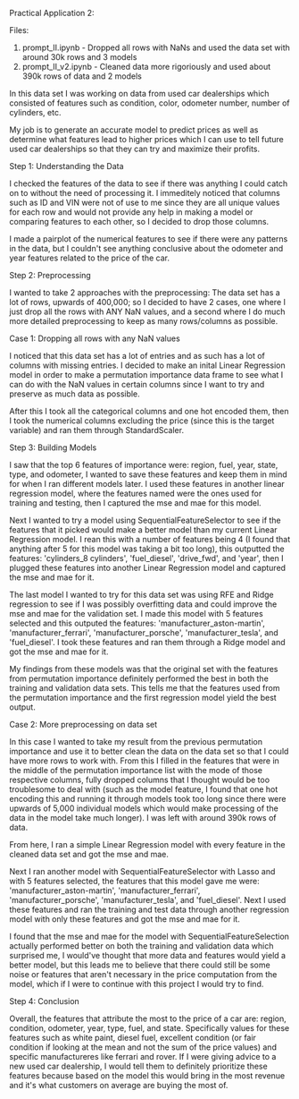 Practical Application 2:

Files:

1. prompt_II.ipynb - Dropped all rows with NaNs and used the data set with around 30k rows and 3 models
2. prompt_II_v2.ipynb - Cleaned data more rigoriously and used about 390k rows of data and 2 models

In this data set I was working on data from used car dealerships which consisted of features such as condition, color, odometer number, number of cylinders, etc.

My job is to generate an accurate model to predict prices as well as determine what features lead to higher prices which I can use to tell future used car dealerships so that they can try and maximize their profits.

Step 1: Understanding the Data

I checked the features of the data to see if there was anything I could catch on to without the need of processing it. I immeditely noticed that columns such as ID and VIN were not of use to me since they are all unique values for each row and would not provide any help in making a model or comparing features to each other, so I decided to drop those columns.

I made a pairplot of the numerical features to see if there were any patterns in the data, but I couldn't see anything conclusive about the odometer and year features related to the price of the car.

Step 2: Preprocessing

I wanted to take 2 approaches with the preprocessing: The data set has a lot of rows, upwards of 400,000; so I decided to have 2 cases, one where I just drop all the rows with ANY NaN values, and a second where I do much more detailed preprocessing to keep as many rows/columns as possible.

Case 1: Dropping all rows with any NaN values

I noticed that this data set has a lot of entries and as such has a lot of columns with missing entries. I decided to make an inital Linear Regression model in order to make a permutation importance data frame to see what I can do with the NaN values in certain columns since I want to try and preserve as much data as possible.

After this I took all the categorical columns and one hot encoded them, then I took the numerical columns excluding the price (since this is the target variable) and ran them through StandardScaler.

Step 3: Building Models

I saw that the top 6 features of importance were: region, fuel, year, state, type, and odometer, I wanted to save these features and keep them in mind for when I ran different models later. I used these features in another linear regression model, where the features named were the ones used for training and testing, then I captured the mse and mae for this model.

Next I wanted to try a model using SequentialFeatureSelector to see if the features that it picked would make a better model than my current Linear Regression model. I rean this with a number of features being 4 (I found that anything after 5 for this model was taking a bit too long), this outputted the features: 'cylinders_8 cylinders', 'fuel_diesel', 'drive_fwd', and 'year', then I plugged these features into another Linear Regression model and captured the mse and mae for it.

The last model I wanted to try for this data set was using RFE and Ridge regression to see if I was possibly overfitting data and could improve the mse and mae for the validation set. I made this model with 5 features selected and this outputed the features: 'manufacturer_aston-martin', 'manufacturer_ferrari', 'manufacturer_porsche', 'manufacturer_tesla', and 'fuel_diesel'. I took these features and ran them through a Ridge model and got the mse and mae for it.

My findings from these models was that the original set with the features from permutation importance definitely performed the best in both the training and validation data sets. This tells me that the features used from the permutation importance and the first regression model yield the best output.

Case 2: More preprocessing on data set

In this case I wanted to take my result from the previous permutation importance and use it to better clean the data on the data set so that I could have more rows to work with. From this I filled in the features that were in the middle of the permutation importance list with the mode of those respective columns, fully dropped columns that I thought would be too troublesome to deal with (such as the model feature, I found that one hot encoding this and running it through models took too long since there were upwards of 5,000 individual models which would make processing of the data in the model take much longer). I was left with around 390k rows of data.

From here, I ran a simple Linear Regression model with every feature in the cleaned data set and got the mse and mae.

Next I ran another model with SequentialFeatureSelector with Lasso and with 5 features selected, the features that this model gave me were: 'manufacturer_aston-martin', 'manufacturer_ferrari', 'manufacturer_porsche', 'manufacturer_tesla', and 'fuel_diesel'. Next I used these features and ran the training and test data through another regression model with only these features and got the mse and mae for it.

I found that the mse and mae for the model with SequentialFeatureSelection actually performed better on both the training and validation data which surprised me, I would've thought that more data and features would yield a better model, but this leads me to believe that there could still be some noise or features that aren't necessary in the price computation from the model, which if I were to continue with this project I would try to find.

Step 4: Conclusion

Overall, the features that attribute the most to the price of a car are: region, condition, odometer, year, type, fuel, and state. Specifically values for these features such as white paint, diesel fuel, excellent condition (or fair condition if looking at the mean and not the sum of the price values) and specific manufactureres like ferrari and rover. If I were giving advice to a new used car dealership, I would tell them to definitely prioritize these features because based on the model this would bring in the most revenue and it's what customers on average are buying the most of.
